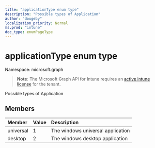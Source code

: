 ```yaml
---
title: "applicationType enum type"
description: "Possible types of Application"
author: "dougeby"
localization_priority: Normal
ms.prod: "intune"
doc_type: enumPageType
---
```


# applicationType enum type

Namespace: microsoft.graph

> **Note:** The Microsoft Graph API for Intune requires an [active Intune license](https://go.microsoft.com/fwlink/?linkid=839381) for the tenant.

Possible types of Application

## Members
|Member|Value|Description|
|:---|:---|:---|
|universal|1|The windows universal application|
|desktop|2|The windows desktop application|



